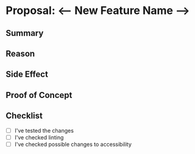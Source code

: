# Proposal: <-- New Feature Name -->

<!-- If an issue requesting the feautre exists:
> Adresses request: #<Id>
-->

## Summary

<!-- Summarize the new feature encountered concisely -->

## Reason

<!-- Reason behind introducing change/ new feature -->

## Side Effect

<!-- What will be affected by this change -->

## Proof of Concept

<!-- Provide, if possible, a proof of concept in a separate branch of a new feature -->

## Checklist

- [ ] I've tested the changes
- [ ] I've checked linting
- [ ] I've checked possible changes to accessibility

